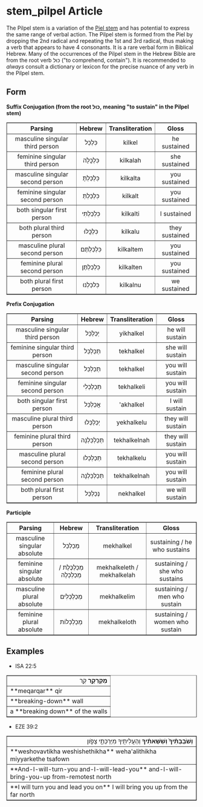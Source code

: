 # stem_pilpel Article
The Pilpel stem is a variation of the [Piel stem](https://git.door43.org/Door43/en-uhg/src/master/content/stem_piel/02.md) and has potential to express the same range of verbal action. The Pilpel stem is formed from the Piel by dropping the 2nd radical and repeating the 1st and 3rd radical, thus making a verb that appears to have 4 consonants. It is a rare verbal form in Biblical Hebrew. Many of the occurrences of the Pilpel stem in the Hebrew Bible are from the root verb כּוּל ("to comprehend, contain"). It is recommended to *always* consult a dictionary or lexicon for the precise nuance of any verb in the Pilpel stem.

## Form

**Suffix Conjugation (from the root כּוּל, meaning "to sustain" in the Pilpel stem)**
<table border="1" class="docutils">
<tr class="row-odd"><th>Parsing</th><th>Hebrew</th><th>Transliteration</th><th>Gloss</th>
</tr>
<tr class="row-even" align="center"><td>masculine singular third person</td><td>כִּלְכֵּל</td><td>kilkel</td><td>he sustained</td>
</tr>
<tr class="row-odd" align="center"><td>feminine singular third person</td><td>כִּלְכֲּלָה</td><td>kilkalah</td><td>she sustained</td>
</tr>
<tr class="row-even" align="center"><td>masculine singular second person</td><td>כִּלְכַּלְתָּ</td><td>kilkalta</td><td>you sustained</td>
</tr>
<tr class="row-odd" align="center"><td>feminine singular second person</td><td>כִּלְכַּלְתְּ</td><td>kilkalt</td><td>you sustained</td>
</tr>
<tr class="row-even" align="center"><td>both singular first person</td><td>כִּלְכַּלְתִּי</td><td>kilkalti</td><td>I sustained</td>
</tr>
<tr class="row-odd" align="center"><td>both plural third person</td><td>כִּלְכֲּלוּ</td><td>kilkalu</td><td>they sustained</td>
</tr>
<tr class="row-even" align="center"><td>masculine plural second person</td><td>כִּלְכַּלְתֶּם</td><td>kilkaltem</td><td>you sustained</td>
</tr>
<tr class="row-odd" align="center"><td>feminine plural second person</td><td>כִּלְכַּלְתֶּן</td><td>kilkalten</td><td>you sustained</td>
</tr>
<tr class="row-even" align="center"><td>both plural first person</td><td>כִּלכַּלְנוּ</td><td>kilkalnu</td><td>we sustained</td>
</tr>
</tbody>
</table>

**Prefix Conjugation**
<table border="1" class="docutils">
<tr class="row-odd"><th>Parsing</th><th>Hebrew</th><th>Transliteration</th><th>Gloss</th>
</tr>
<tr class="row-even" align="center"><td>masculine singular third person</td><td>יְכַלְכֵּל</td><td>yikhalkel</td><td>he will sustain</td>
</tr>
<tr class="row-odd" align="center"><td>feminine singular third person</td><td>תְּכַלְכֵּל</td><td>tekhalkel</td><td>she will sustain</td>
</tr>
<tr class="row-even" align="center"><td>masculine singular second person</td><td>תְּכַלְכֵּל</td><td>tekhalkel</td><td>you will sustain</td>
</tr>
<tr class="row-odd" align="center"><td>feminine singular second person</td><td>תְּכַלְכְּלִי</td><td>tekhalkeli</td><td>you will sustain</td>
</tr>
<tr class="row-even" align="center"><td>both singular first person</td><td>אֲכַלְכֵּל</td><td>'akhalkel</td><td>I will sustain</td>
</tr>
<tr class="row-odd" align="center"><td>masculine plural third person</td><td>יְכַלְכְּלוּ</td><td>yekhalkelu</td><td>they will sustain</td>
</tr>
<tr class="row-even" align="center"><td>feminine plural third person</td><td>תְּכַלְכֵּלְנָה</td><td>tekhalkelnah</td><td>they will sustain</td>
</tr>
<tr class="row-odd" align="center"><td>masculine plural second person</td><td>תְּכַלְכְּלוּ</td><td>tekhalkelu</td><td>you will sustain</td>
</tr>
<tr class="row-even" align="center"><td>feminine plural second person</td><td>תְּכַלְכֵּלְנָה</td><td>tekhalkelnah</td><td>you will sustain</td>
</tr>
<tr class="row-odd" align="center"><td>both plural first person</td><td>נְכַלְכֵּל</td><td>nekhalkel</td><td>we will sustain</td>
</tr>
</tbody>
</table>

**Participle**
<table border="1" class="docutils">
<tr class="row-odd"><th>Parsing</th><th>Hebrew</th><th>Transliteration</th><th>Gloss</th>
</tr>
<tr class="row-even" align="center"><td>masculine singular absolute</td><td>מְכַלְכֵּל</td><td>mekhalkel</td><td>sustaining / he who sustains</td>
</tr>
<tr class="row-odd" align="center"><td>feminine singular absolute</td><td>מְכַלְכֶּלֶת / מְכַלְכְּלָה</td><td>mekhalkeleth / mekhalkelah</td><td>sustaining / she who sustains</td>
</tr>
<tr class="row-even" align="center"><td>masculine plural absolute</td><td>מְכַלְכְּלִים</td><td>mekhalkelim</td><td>sustaining / men who sustain</td>
</tr>
<tr class="row-odd" align="center"><td>feminine plural absolute</td><td>מְכַלְכְּלוֹת</td><td>mekhalkeloth</td><td>sustaining / women who sustain</td>
</tr>
</tbody>
</table>

## Examples

* ISA 22:5
<table border="1" class="docutils">
<colgroup>
<col width="100%" />
</colgroup>
<tbody valign="top">
<tr class="row-odd" align="right"><td><b>מְקַרְקַ֥ר</b> קִ֖ר</td>
</tr>
<tr class="row-even"><td>**meqarqar** qir</td>
</tr>
<tr class="row-odd"><td>**breaking-down** wall</td>
</tr>
<tr class="row-even"><td>a **breaking down** of the walls</td>
</tr>
</tbody>
</table>

* EZE 39:2
<table border="1" class="docutils">
<colgroup>
<col width="100%" />
</colgroup>
<tbody valign="top">
<tr class="row-odd" align="right"><td><b>וְשֹׁבַבְתִּ֨יךָ֙ וְשִׁשֵּׁאתִ֔יךָ</b> וְהַעֲלִיתִ֖יךָ מִיַּרְכְּתֵ֣י צָפֹ֑ון</td>
</tr>
<tr class="row-even"><td>**weshovavtikha weshishethikha** weha'alithikha miyyarkethe tsafown</td>
</tr>
<tr class="row-odd"><td>**And-I-will-turn-you and-I-will-lead-you** and-I-will-bring-you-up from-remotest north</td>
</tr>
<tr class="row-even"><td>**I will turn you and lead you on** I will bring you up from the far north</td>
</tr>
</tbody>
</table>
